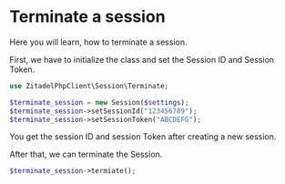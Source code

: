 # Terminate a session

Here you will learn, how to terminate a session.

First, we have to initialize the class and set the Session ID and Session Token.
```php
use ZitadelPhpClient\Session\Terminate;

$terminate_session = new Session($settings);
$terminate_session->setSessionId("123456789");
$terminate_session->setSessionToken("ABCDEFG");
```

You get the session ID and session Token after creating a new session.

After that, we can terminate the Session.
```php
$terminate_session->termiate();
```



